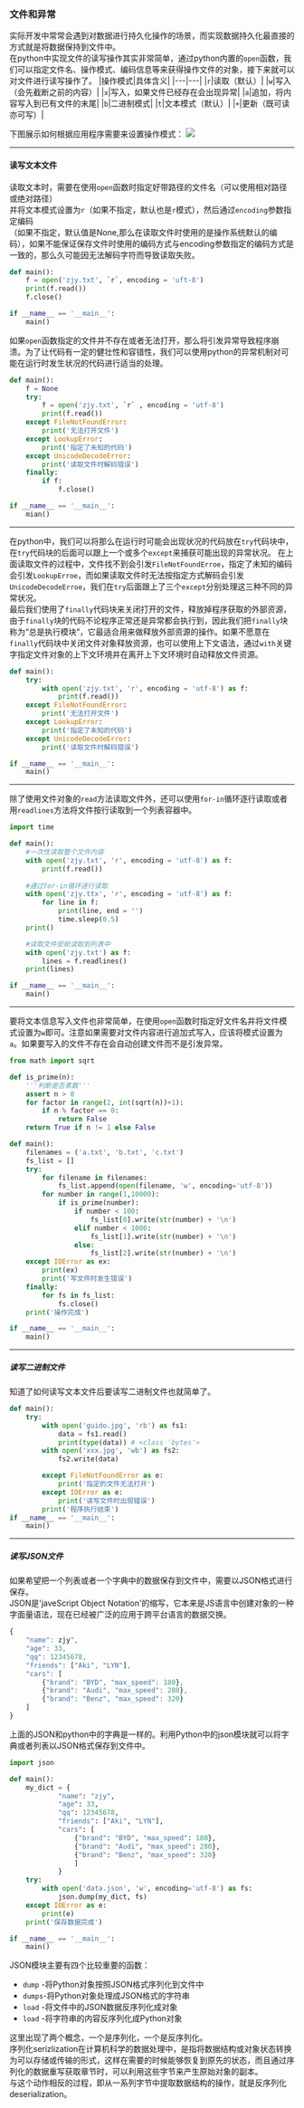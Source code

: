 ### 文件和异常
实际开发中常常会遇到对数据进行持久化操作的场景，而实现数据持久化最直接的方式就是将数据保持到文件中。  
在python中实现文件的读写操作其实非常简单，通过python内置的`open`函数，我们可以指定文件名、操作模式、编码信息等来获得操作文件的对象，接下来就可以对文件进行读写操作了。
|操作模式|具体含义|
|---|---|
|`r`|读取（默认）|
|`w`|写入（会先截断之前的内容）|
|`x`|写入，如果文件已经存在会出现异常|
|`a`|追加，将内容写入到已有文件的末尾|
|`b`|二进制模式|
|`t`|文本模式（默认）|
|`+`|更新（既可读亦可写）|

下图展示如何根据应用程序需要来设置操作模式：
![](./images/p3.png)
***
#### 读写文本文件
读取文本时，需要在使用`open`函数时指定好带路径的文件名（可以使用相对路径或绝对路径）  
并将文本模式设置为`r`（如果不指定，默认也是`r`模式），然后通过`encoding`参数指定编码  
（如果不指定，默认值是None,那么在读取文件时使用的是操作系统默认的编码），如果不能保证保存文件时使用的编码方式与encoding参数指定的编码方式是一致的，那么久可能因无法解码字符而导致读取失败。  
```py
def main():
    f = open('zjy.txt', `r`, encoding = 'uft-8')
    print(f.read())
    f.close()

if __name__ == '__main__':
    main()
```

如果`open`函数指定的文件并不存在或者无法打开，那么将引发异常导致程序崩溃。为了让代码有一定的健壮性和容错性，我们可以使用python的异常机制对可能在运行时发生状况的代码进行适当的处理。  
```py
def main():
    f = None
    try:
        f = open('zjy.txt', `r` , encoding = 'utf-8')
        print(f.read())
    except FileNotFoundError:
        print('无法打开文件')
    except LookupError:
        print('指定了未知的代码')
    except UnicodeDecodeError:
        print('读取文件时解码错误')
    finally:
        if f:
            f.close()

if __name__ == '__main__':
    mian()
```
***
在python中，我们可以将那么在运行时可能会出现状况的代码放在`try`代码块中，在`try`代码块的后面可以跟上一个或多个`except`来捕获可能出现的异常状况。
在上面读取文件的过程中，文件找不到会引发`FileNotFoundErroe`，指定了未知的编码会引发`LookupErroe`，而如果读取文件时无法按指定方式解码会引发`UnicodeDecodeErroe`，我们在`try`后面跟上了三个`except`分别处理这三种不同的异常状况。  
最后我们使用了`finally`代码块来关闭打开的文件，释放掉程序获取的外部资源，由于`finally`块的代码不论程序正常还是异常都会执行到，因此我们把`finally`块称为“总是执行模块”，它最适合用来做释放外部资源的操作。如果不愿意在`finally`代码块中关闭文件对象释放资源，也可以使用上下文语法，通过`with`关键字指定文件对象的上下文环境并在离开上下文环境时自动释放文件资源。  
```py
def main():
    try:
        with open('zjy.txt', 'r', encoding = 'utf-8') as f:
            print(f.read())
    except FileNotFoundError:
        print('无法打开文件')
    except LookupError:
        print('指定了未知的代码')
    except UnicodeDecodeError:
        print('读取文件时解码错误')

if __name__ == '__main__':
    main()
```
***
除了使用文件对象的`read`方法读取文件外，还可以使用`for-in`循环逐行读取或者用`readlines`方法将文件按行读取到一个列表容器中。  
```py
import time

def main():
    #一次性读取整个文件内容
    with open('zjy.txt', 'r', encoding = 'utf-8') as f:
        print(f.read())
    
    #通过for-in循环逐行读取
    with open('zjy.ttx', 'r', encoding = 'utf-8') as f:
        for line in f:
            print(line, end = '')
            time.sleep(0.5)
    print()

    #读取文件安航读取到列表中
    with open('zjy.txt') as f:
        lines = f.readlines()
    print(lines)

if __name__ == '__main__':
    main()
```
***
要将文本信息写入文件也非常简单，在使用`open`函数时指定好文件名并将文件模式设置为`w`即可。注意如果需要对文件内容进行追加式写入，应该将模式设置为`a`。如果要写入的文件不存在会自动创建文件而不是引发异常。  
```py
from math import sqrt

def is_prime(n):
    '''判断是否素数'''
    assert n > 0
    for factor in range(2, int(sqrt(n))+1):
        if n % factor == 0:
            return False
    return True if n != 1 else False

def main():
    filenames = ('a.txt', 'b.txt', 'c.txt')
    fs_list = []
    try:
        for filename in filenames:
            fs_list.append(open(filename, 'w', encoding='utf-8'))
        for number in range(1,10000):
            if is_prime(number):
                if number < 100:
                    fs_list[0].write(str(number) + '\n')
                elif number < 1000:
                    fs_list[1].write(str(number) + '\n')
                else:
                    fs_list[2].write(str(number) + '\n')
    except IOError as ex:
        print(ex)
        print('写文件时发生错误')
    finally:
        for fs in fs_list:
            fs.close()
    print('操作完成')

if __name__ == '__main__':
    main()
```
***
##### 读写二进制文件
知道了如何读写文本文件后要读写二进制文件也就简单了。  
```py
def main():
    try:
        with open('guido.jpg', 'rb') as fs1:
            data = fs1.read()
            print(type(data)) # <class 'bytes'>
        with open('xxx.jpg', 'wb') as fs2:
            fs2.write(data)

        except FileNotFoundError as e:
            print('指定的文件无法打开')
        except IOError as e:
            print('读写文件时出现错误')
        print('程序执行结束') 
if __name__ == '__main__':
    main()
```
***
##### 读写JSON文件
如果希望把一个列表或者一个字典中的数据保存到文件中，需要以JSON格式进行保存。  
JSON是'javeScript Object Notation'的缩写，它本来是JS语言中创建对象的一种字面量语法，现在已经被广泛的应用于跨平台语言的数据交换。
```js
{
    "name": zjy",
    "age": 33,
    "qq": 12345678,
    "friends": ["Aki", "LYN"],
    "cars": [
        {"brand": "BYD", "max_speed": 180},
        {"brand": "Audi", "max_speed": 280},
        {"brand": "Benz", "max_speed": 320}
    ]
}
```
上面的JSON和python中的字典是一样的。利用Python中的json模块就可以将字典或者列表以JSON格式保存到文件中。  

```py
import json

def main():
    my_dict = {
            "name": "zjy",
            "age": 33,
            "qq": 12345678,
            "friends": ["Aki", "LYN"],
            "cars": [
                {"brand": "BYD", "max_speed": 180},
                {"brand": "Audi", "max_speed": 280},
                {"brand": "Benz", "max_speed": 320}
                ]      
            }
    try:
        with open('data.json', 'w', encoding='utf-8') as fs:
            json.dump(my_dict, fs)
    except IOError as e:
        print(e)
    print('保存数据完成')

if __name__ == '__main__':
    main()
```
JSON模块主要有四个比较重要的函数：
* `dump` -将Python对象按照JSON格式序列化到文件中
* `dumps`-将Python对象处理成JSON格式的字符串
* `load` -将文件中的JSON数据反序列化成对象
* `load` -将字符串的内容反序列化成Python对象

这里出现了两个概念，一个是序列化，一个是反序列化。  
序列化serizlization在计算机科学的数据处理中，是指将数据结构或对象状态转换为可以存储或传输的形式，这样在需要的时候能够恢复到原先的状态，而且通过序列化的数据重写获取章节时，可以利用这些字节来产生原始对象的副本。  
与这个动作相反的过程，即从一系列字节中提取数据结构的操作，就是反序列化deserialization。  
